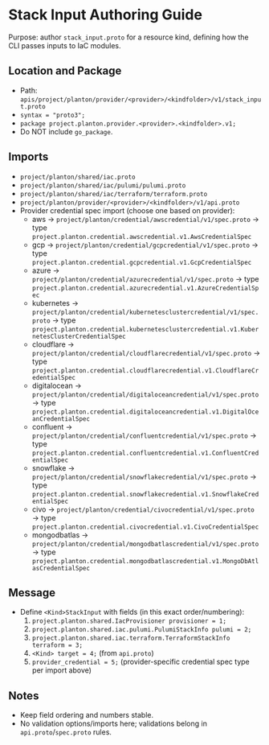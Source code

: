 # Stack Input Authoring Guide

Purpose: author `stack_input.proto` for a resource kind, defining how the CLI passes inputs to IaC modules.

## Location and Package
- Path: `apis/project/planton/provider/<provider>/<kindfolder>/v1/stack_input.proto`
- `syntax = "proto3";`
- `package project.planton.provider.<provider>.<kindfolder>.v1;`
- Do NOT include `go_package`.

## Imports
- `project/planton/shared/iac.proto`
- `project/planton/shared/iac/pulumi/pulumi.proto`
- `project/planton/shared/iac/terraform/terraform.proto`
- `project/planton/provider/<provider>/<kindfolder>/v1/api.proto`
- Provider credential spec import (choose one based on provider):
  - aws → `project/planton/credential/awscredential/v1/spec.proto` → type `project.planton.credential.awscredential.v1.AwsCredentialSpec`
  - gcp → `project/planton/credential/gcpcredential/v1/spec.proto` → type `project.planton.credential.gcpcredential.v1.GcpCredentialSpec`
  - azure → `project/planton/credential/azurecredential/v1/spec.proto` → type `project.planton.credential.azurecredential.v1.AzureCredentialSpec`
  - kubernetes → `project/planton/credential/kubernetesclustercredential/v1/spec.proto` → type `project.planton.credential.kubernetesclustercredential.v1.KubernetesClusterCredentialSpec`
  - cloudflare → `project/planton/credential/cloudflarecredential/v1/spec.proto` → type `project.planton.credential.cloudflarecredential.v1.CloudflareCredentialSpec`
  - digitalocean → `project/planton/credential/digitaloceancredential/v1/spec.proto` → type `project.planton.credential.digitaloceancredential.v1.DigitalOceanCredentialSpec`
  - confluent → `project/planton/credential/confluentcredential/v1/spec.proto` → type `project.planton.credential.confluentcredential.v1.ConfluentCredentialSpec`
  - snowflake → `project/planton/credential/snowflakecredential/v1/spec.proto` → type `project.planton.credential.snowflakecredential.v1.SnowflakeCredentialSpec`
  - civo → `project/planton/credential/civocredential/v1/spec.proto` → type `project.planton.credential.civocredential.v1.CivoCredentialSpec`
  - mongodbatlas → `project/planton/credential/mongodbatlascredential/v1/spec.proto` → type `project.planton.credential.mongodbatlascredential.v1.MongoDbAtlasCredentialSpec`

## Message
- Define `<Kind>StackInput` with fields (in this exact order/numbering):
  1. `project.planton.shared.IacProvisioner provisioner = 1;`
  2. `project.planton.shared.iac.pulumi.PulumiStackInfo pulumi = 2;`
  3. `project.planton.shared.iac.terraform.TerraformStackInfo terraform = 3;`
  4. `<Kind> target = 4;` (from `api.proto`)
  5. `provider_credential = 5;` (provider-specific credential spec type per import above)

## Notes
- Keep field ordering and numbers stable.
- No validation options/imports here; validations belong in `api.proto`/`spec.proto` rules.
